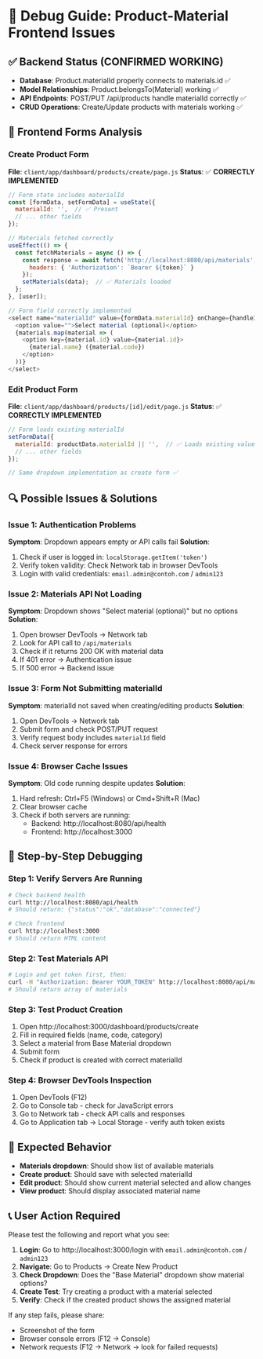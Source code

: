 # 🔧 Debug Guide: Product-Material Frontend Issues

## ✅ Backend Status (CONFIRMED WORKING)
- **Database**: Product.materialId properly connects to materials.id ✅
- **Model Relationships**: Product.belongsTo(Material) working ✅  
- **API Endpoints**: POST/PUT /api/products handle materialId correctly ✅
- **CRUD Operations**: Create/Update products with materials working ✅

## 🧪 Frontend Forms Analysis

### Create Product Form
**File**: `client/app/dashboard/products/create/page.js`
**Status**: ✅ **CORRECTLY IMPLEMENTED**

```javascript
// Form state includes materialId
const [formData, setFormData] = useState({
  materialId: '',  // ✅ Present
  // ... other fields
});

// Materials fetched correctly
useEffect(() => {
  const fetchMaterials = async () => {
    const response = await fetch('http://localhost:8080/api/materials', {
      headers: { 'Authorization': `Bearer ${token}` }
    });
    setMaterials(data);  // ✅ Materials loaded
  };
}, [user]);

// Form field correctly implemented
<select name="materialId" value={formData.materialId} onChange={handleInputChange}>
  <option value="">Select material (optional)</option>
  {materials.map(material => (
    <option key={material.id} value={material.id}>
      {material.name} ({material.code})
    </option>
  ))}
</select>
```

### Edit Product Form  
**File**: `client/app/dashboard/products/[id]/edit/page.js`
**Status**: ✅ **CORRECTLY IMPLEMENTED**

```javascript
// Form loads existing materialId
setFormData({
  materialId: productData.materialId || '',  // ✅ Loads existing value
  // ... other fields
});

// Same dropdown implementation as create form ✅
```

## 🔍 Possible Issues & Solutions

### Issue 1: Authentication Problems
**Symptom**: Dropdown appears empty or API calls fail
**Solution**: 
1. Check if user is logged in: `localStorage.getItem('token')`
2. Verify token validity: Check Network tab in browser DevTools
3. Login with valid credentials: `email.admin@contoh.com` / `admin123`

### Issue 2: Materials API Not Loading
**Symptom**: Dropdown shows "Select material (optional)" but no options
**Solution**:
1. Open browser DevTools → Network tab
2. Look for API call to `/api/materials`
3. Check if it returns 200 OK with material data
4. If 401 error → Authentication issue
5. If 500 error → Backend issue

### Issue 3: Form Not Submitting materialId
**Symptom**: materialId not saved when creating/editing products
**Solution**:
1. Open DevTools → Network tab
2. Submit form and check POST/PUT request
3. Verify request body includes `materialId` field
4. Check server response for errors

### Issue 4: Browser Cache Issues
**Symptom**: Old code running despite updates
**Solution**:
1. Hard refresh: Ctrl+F5 (Windows) or Cmd+Shift+R (Mac)
2. Clear browser cache
3. Check if both servers are running:
   - Backend: http://localhost:8080/api/health
   - Frontend: http://localhost:3000

## 🧪 Step-by-Step Debugging

### Step 1: Verify Servers Are Running
```bash
# Check backend health
curl http://localhost:8080/api/health
# Should return: {"status":"ok","database":"connected"}

# Check frontend
curl http://localhost:3000
# Should return HTML content
```

### Step 2: Test Materials API
```bash
# Login and get token first, then:
curl -H "Authorization: Bearer YOUR_TOKEN" http://localhost:8080/api/materials
# Should return array of materials
```

### Step 3: Test Product Creation
1. Open http://localhost:3000/dashboard/products/create
2. Fill in required fields (name, code, category)
3. Select a material from Base Material dropdown  
4. Submit form
5. Check if product is created with correct materialId

### Step 4: Browser DevTools Inspection
1. Open DevTools (F12)
2. Go to Console tab - check for JavaScript errors
3. Go to Network tab - check API calls and responses  
4. Go to Application tab → Local Storage - verify auth token exists

## 🎯 Expected Behavior
- **Materials dropdown**: Should show list of available materials
- **Create product**: Should save with selected materialId
- **Edit product**: Should show current material selected and allow changes
- **View product**: Should display associated material name

## 📞 User Action Required
Please test the following and report what you see:

1. **Login**: Go to http://localhost:3000/login with `email.admin@contoh.com` / `admin123`
2. **Navigate**: Go to Products → Create New Product
3. **Check Dropdown**: Does the "Base Material" dropdown show material options?
4. **Create Test**: Try creating a product with a material selected
5. **Verify**: Check if the created product shows the assigned material

If any step fails, please share:
- Screenshot of the form
- Browser console errors (F12 → Console)
- Network requests (F12 → Network → look for failed requests) 